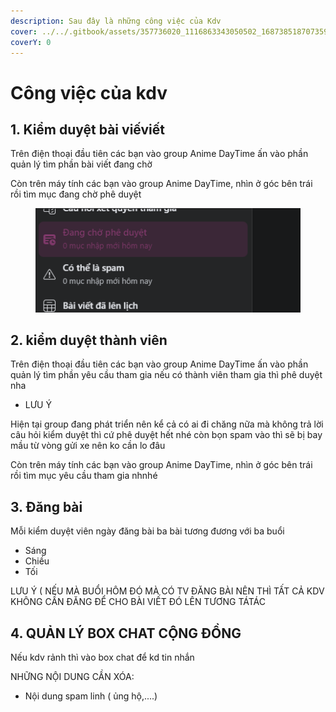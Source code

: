 ```yaml
---
description: Sau đây là những công việc của Kdv
cover: ../../.gitbook/assets/357736020_1116863343050502_1687385187073590816_n.jpg
coverY: 0
---
```


# Công việc của kdv



## 1. Kiểm duyệt bài viếviết

Trên điện thoại đầu tiên các bạn vào group Anime DayTime ấn vào phần quản lý tìm phần bài viết đang chờ



Còn trên máy tính các bạn vào group Anime DayTime, nhìn ở góc bên trái rồi tìm mục đang chờ phê duyệt

<div align="left">

<figure><img src="../../.gitbook/assets/Screenshot (118).png" alt=""><figcaption></figcaption></figure>

</div>

## 2. kiểm duyệt thành viên

Trên điện thoại đầu tiên các bạn vào group Anime DayTime ấn vào phần quản lý tìm phần yêu cầu tham gia nếu có thành viên tham gia thì phê duyệt nha

* LƯU Ý

Hiện tại group đang phát triển nên kể cả có ai đi chăng nữa mà không trả lời câu hỏi kiểm duyệt thì cứ phê duyệt hết nhé còn bọn spam vào thì sẽ bị bay mầu từ vòng gửi xe nên ko cần lo đâu



Còn trên máy tính các bạn vào group Anime DayTime, nhìn ở góc bên trái rồi tìm mục yêu cầu tham gia nhnhé

## 3. Đăng bài

Mỗi kiểm duyệt viên ngày đăng bài ba bài tương đương với ba buổi

* Sáng
* Chiều
* Tối

LƯU Ý ( NẾU MÀ BUỔI HÔM ĐÓ MÀ CÓ TV ĐĂNG BÀI NÊN THÌ TẤT CẢ KDV KHÔNG CẦN ĐĂNG ĐỂ  CHO BÀI VIẾT ĐÓ LÊN TƯƠNG TÁTÁC

## 4. QUẢN LÝ BOX CHAT CỘNG ĐỒNG

Nếu kdv rảnh thì vào box chat để kd tin nhắn&#x20;



NHỮNG NỘI DUNG CẦN XÓA:

* Nội dung spam linh ( ủng hộ,....)



